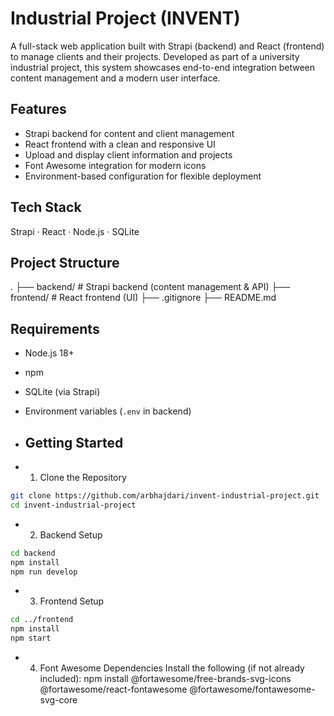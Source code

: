 # Industrial Project (INVENT)

A full-stack web application built with Strapi (backend) and React (frontend) to manage clients and their projects. Developed as part of a university industrial project, this system showcases end-to-end integration between content management and a modern user interface.

## Features
- Strapi backend for content and client management
- React frontend with a clean and responsive UI
- Upload and display client information and projects
- Font Awesome integration for modern icons
- Environment-based configuration for flexible deployment

## Tech Stack
Strapi · React · Node.js · SQLite 

## Project Structure
.
├── backend/ # Strapi backend (content management & API)
├── frontend/ # React frontend (UI)
├── .gitignore
├── README.md

## Requirements
- Node.js 18+
- npm
- SQLite (via Strapi)
- Environment variables (`.env` in backend)

- ## Getting Started
- 1. Clone the Repository
```bash 
git clone https://github.com/arbhajdari/invent-industrial-project.git
cd invent-industrial-project
```
- 2. Backend Setup
```bash 
cd backend
npm install
npm run develop
```
- 3. Frontend Setup
```bash 
cd ../frontend
npm install
npm start
```
- 4. Font Awesome Dependencies
Install the following (if not already included):
npm install @fortawesome/free-brands-svg-icons @fortawesome/react-fontawesome @fortawesome/fontawesome-svg-core



